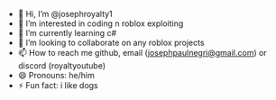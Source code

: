 - 👋 Hi, I’m @josephroyalty1
- 👀 I’m interested in coding n roblox exploiting
- 🌱 I’m currently learning c#
- 💞️ I’m looking to collaborate on any roblox projects
- 📫 How to reach me github, email (josephpaulnegri@gmail.com) or discord (royaltyoutube)
- 😄 Pronouns: he/him
- ⚡ Fun fact: i like dogs

<!---
josephroyalty1/josephroyalty1 is a ✨ special ✨ repository because its `README.md` (this file) appears on your GitHub profile.
You can click the Preview link to take a look at your changes.
--->
